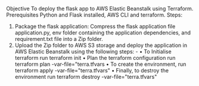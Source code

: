 Objective
To deploy the flask app to AWS Elastic Beanstalk using Terraform.
Prerequisites
Python and Flask installed, AWS CLI and terraform.
Steps:
1.	Package the flask application: Compress the flask application file application.py, env folder containing the application dependencies, and requirement.txt file into a Zip folder.
2.	Upload the Zip folder to AWS S3 storage and deploy the application in AWS Elastic Beanstalk using the following steps: -
•	To Initialise terraform run terraform init 
•	Plan the terraform configuration run terraform plan -var-file="terra.tfvars
•	To create the environment, run terraform apply -var-file="terra.tfvars"
•	Finally, to destroy the environment run terraform destroy -var-file="terra.tfvars"
